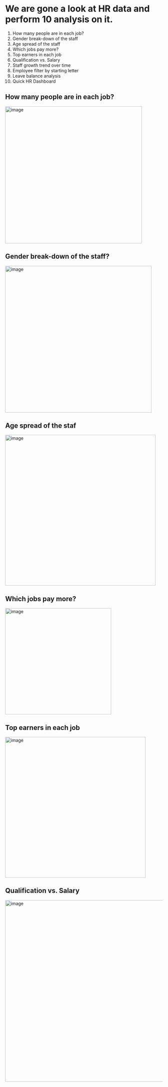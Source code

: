 # We are gone a look at HR data and perform 10 analysis on it.
1) How many people are in each job?
2) Gender break-down of the staff
3) Age spread of the staff
4) Which jobs pay more?
5) Top earners in each job
6) Qualification vs. Salary
7) Staff growth trend over time
8) Employee filter by starting letter
9) Leave balance analysis
10) Quick HR Dashboard

## How many people are in each job?
<img width="437" alt="image" src="https://github.com/Aadarsh1132/HR-Data-Analytics-using-PowerBI/assets/133105879/e126bc6e-3a10-4797-ad52-f2088bf17b9a">

## Gender break-down of the staff?
<img width="468" alt="image" src="https://github.com/Aadarsh1132/HR-Data-Analytics-using-PowerBI/assets/133105879/b3f7f88b-8f2b-463c-991a-2c0333d8bbae">

## Age spread of the staf
<img width="481" alt="image" src="https://github.com/Aadarsh1132/HR-Data-Analytics-using-PowerBI/assets/133105879/e31f15ec-4e35-4489-beb7-92080837f78c">

## Which jobs pay more?
<img width="339" alt="image" src="https://github.com/Aadarsh1132/HR-Data-Analytics-using-PowerBI/assets/133105879/ba08b14e-41b7-40e5-bbed-b53f9e739be5">

## Top earners in each job
<img width="449" alt="image" src="https://github.com/Aadarsh1132/HR-Data-Analytics-using-PowerBI/assets/133105879/ef8fc70b-1f7c-4550-97e9-8aa765b5fa2a">

## Qualification vs. Salary
<img width="579" alt="image" src="https://github.com/Aadarsh1132/HR-Data-Analytics-using-PowerBI/assets/133105879/8bc3d2d3-ea3e-444a-a0ff-1258a7ae886d">
